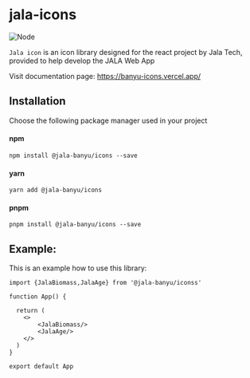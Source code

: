 # jala-icons
![Node](https://img.shields.io/badge/-Node.js-808080?logo=node.js&colorA=404040&logoColor=66cc33)

``Jala icon`` is an icon library designed for the react project by Jala Tech, provided to help develop the JALA Web App

Visit documentation page: https://banyu-icons.vercel.app/

## Installation
Choose the following package manager used in your project
#### npm
```
npm install @jala-banyu/icons --save
```
#### yarn
```
yarn add @jala-banyu/icons
```
#### pnpm
```
pnpm install @jala-banyu/icons --save
```

## Example:
This is an example how to use this library:
```
import {JalaBiomass,JalaAge} from '@jala-banyu/iconss'

function App() {

  return (
    <>
        <JalaBiomass/>
        <JalaAge/>
    </>
  )
}

export default App

```
